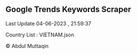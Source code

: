 

## Google Trends Keywords Scraper 
 
Last Update 04-06-2023 , 21:59:37

Country List :
VIETNAM.json



© Abdul Muttaqin 
